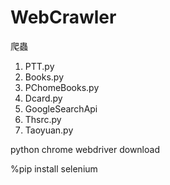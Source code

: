 # WebCrawler
爬蟲
1. PTT.py
2. Books.py
3. PChomeBooks.py
4. Dcard.py
5. GoogleSearchApi
6. Thsrc.py
7. Taoyuan.py

python chrome webdriver download

%pip install selenium
